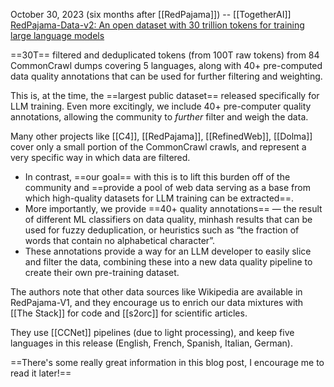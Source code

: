October 30, 2023  (six months after [[RedPajama]]) -- [[TogetherAI]]
[RedPajama-Data-v2: An open dataset with 30 trillion tokens for training large language models](https://www.together.ai/blog/redpajama-data-v2)

==30T== filtered and deduplicated tokens (from 100T raw tokens) from 84 CommonCrawl dumps covering 5 languages, along with 40+ pre-computed data quality annotations that can be used for further filtering and weighting.

This is, at the time, the ==largest public dataset== released specifically for LLM training. Even more excitingly, we include 40+ pre-computer quality annotations, allowing the community to *further* filter and weigh the data.

Many other projects like [[C4]], [[RedPajama]], [[RefinedWeb]], [[Dolma]] cover only a small portion of the CommonCrawl crawls, and represent a very specific way in which data are filtered.
- In contrast, ==our goal== with this is to lift this burden off of the community and ==provide a pool of web data serving as a base from which high-quality datasets for LLM training can be extracted==.
- More importantly, we provide ==40+ quality annotations== — the result of different ML classifiers on data quality, minhash results that can be used for fuzzy deduplication, or heuristics such as “the fraction of words that contain no alphabetical character”.
- These annotations provide a way for an LLM developer to easily slice and filter the data, combining these into a new data quality pipeline to create their own pre-training dataset.

The authors note that other data sources like Wikipedia are available in RedPajama-V1, and they encourage us to enrich our data mixtures with [[The Stack]] for code and [[s2orc]] for scientific articles.

They use [[CCNet]] pipelines (due to light processing), and keep five languages in this release (English, French, Spanish, Italian, German).

==There's some really great information in this blog post, I encourage me to read it later!==